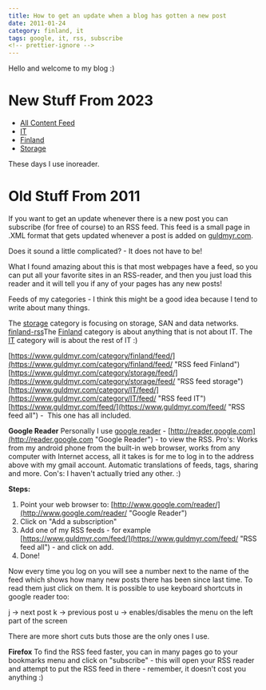 ```yaml
---
title: How to get an update when a blog has gotten a new post
date: 2011-01-24
category: finland, it
tags: google, it, rss, subscribe
<!-- prettier-ignore -->
---
```


Hello and welcome to my blog :)

# New Stuff From 2023

- [All Content Feed](https://guldmyr.com/atom.xml)
- [IT](https://guldmyr.com/it.atom.xml)
- [Finland](https://guldmyr.com/finland.atom.xml)
- [Storage](https://guldmyr.com/storage.atom.xml)

These days I use inoreader.

# Old Stuff From 2011

If you want to get an update whenever there is a new post you can subscribe (for
free of course) to an RSS feed. This feed is a small page in .XML format that
gets updated whenever a post is added on [guldmyr.com](https://guldmyr.com).

Does it sound a little complicated? - It does not have to be!

What I found amazing about this is that most webpages have a feed, so you can
put all your favorite sites in an RSS-reader, and then you just load this reader
and it will tell you if any of your pages has any new posts!

Feeds of my categories - I think this might be a good idea because I tend to
write about many things.

The [storage](../category/storage/feed/ "storage feed") category is focusing on
storage, SAN and data networks.
[finland-rss](https://www.guldmyr.com/category/finland/feed/ "Finland RSS")The
[Finland](../category/finland/feed/ "Finland RSS") category is about anything
that is not about IT. The
[IT](https://www.guldmyr.com/category/IT/feed/ "IT RSS") category will is about
the rest of IT :)

[https://www.guldmyr.com/category/finland/feed/](https://www.guldmyr.com/category/finland/feed/ "RSS feed Finland")
[https://www.guldmyr.com/category/storage/feed/](https://www.guldmyr.com/category/storage/feed/ "RSS feed storage")
[https://www.guldmyr.com/category/IT/feed/](https://www.guldmyr.com/category/IT/feed/ "RSS feed IT")
[https://www.guldmyr.com/feed/](https://www.guldmyr.com/feed/ "RSS feed all") - 
This one has all included.

**Google Reader** Personally I use
[google reader](http://reader.google.com "google reader") -
[http://reader.google.com](http://reader.google.com "Google Reader") - to view
the RSS. Pro's: Works from my android phone from the built-in web browser, works
from any computer with Internet access, all it takes is for me to log in to the
address above with my gmail account. Automatic translations of feeds, tags,
sharing and more. Con's: I haven't actually tried any other. :)

**Steps:**

1. Point your web browser to:
   [http://www.google.com/reader/](http://www.google.com/reader/ "Google Reader")
2. Click on "Add a subscription"
3. Add one of my RSS feeds - for example
   [https://www.guldmyr.com/feed/](https://www.guldmyr.com/feed/ "RSS feed all") -
   and click on add.
4. Done!

Now every time you log on you will see a number next to the name of the feed
which shows how many new posts there has been since last time. To read them just
click on them. It is possible to use keyboard shortcuts in google reader too:

j -> next post k -> previous post u -> enables/disables the menu on the left
part of the screen

There are more short cuts buts those are the only ones I use.

**Firefox** To find the RSS feed faster, you can in many pages go to your
bookmarks menu and click on "subscribe" - this will open your RSS reader and
attempt to put the RSS feed in there - remember, it doesn't cost you anything :)
